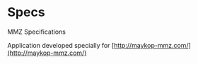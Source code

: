 # Specs
MMZ Specifications

Application developed specially for [http://maykop-mmz.com/](http://maykop-mmz.com/)
